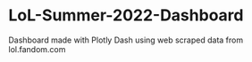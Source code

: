 # LoL-Summer-2022-Dashboard
Dashboard made with Plotly Dash using web scraped data from lol.fandom.com
